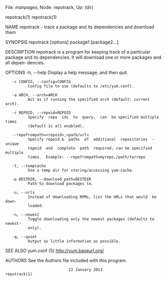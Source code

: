 File: *manpages*,  Node: repotrack,  Up: (dir)

repotrack(1)                                                      repotrack(1)



NAME
       repotrack - track a package and its dependencies and download them

SYNOPSIS
       repotrack [options] package1 [package2...]

DESCRIPTION
       repotrack  is  a  program for keeping track of a particular package and
       its dependencies. It will download one or more packages and all  depen‐
       dencies.

OPTIONS
       -h, --help
              Display a help message, and then quit.

       -c CONFIG, --config=CONFIG
              Config file to use (defaults to /etc/yum.conf).

       -a ARCH, --arch=ARCH
              Act as if running the specified arch (default: current arch).

       -r REPOID, --repoid=REPOID
              Specify  repo  ids  to  query,  can  be specified multiple times
              (default is all enabled).

       --repofrompath=<repoid>,<path/url>
              Specify repoid &  paths  of  additional  repositories  -  unique
              repoid  and  complete  path  required, can be specified multiple
              times.  Example: --repofrompath=myrepo,/path/to/repo

       -t, --tempcache
              Use a temp dir for storing/accessing yum-cache.

       -p DESTDIR, --download_path=DESTDIR
              Path to download packages to.

       -u, --urls
              Instead of downloading RPMs, list the URLs that would  be  down‐
              loaded.

       -n, --newest
              Toggle downloading only the newest packages (defaults to newest-
              only).

       -q, --quiet
              Output as little information as possible.


SEE ALSO
       yum.conf (5)
       http://yum.baseurl.org/


AUTHORS
       See the Authors file included with this program.



                                13 January 2013                   repotrack(1)
